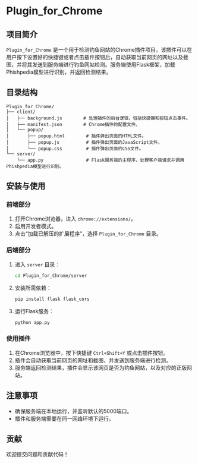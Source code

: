 # Plugin_for_Chrome

## 项目简介

`Plugin_for_Chrome` 是一个用于检测钓鱼网站的Chrome插件项目。该插件可以在用户按下设置好的快捷键或者点击插件按钮后，自动获取当前网页的网址以及截图，并将其发送到服务端进行钓鱼网站检测。服务端使用Flask框架，加载Phishpedia模型进行识别，并返回检测结果。

## 目录结构

```
Plugin_for_Chrome/
├── client/
│   ├── background.js        # 处理插件的后台逻辑，包括快捷键和按钮点击事件。
│   ├── manifest.json        # Chrome插件的配置文件。
│   └── popup/
│       ├── popup.html        # 插件弹出页面的HTML文件。
│       ├── popup.js          # 插件弹出页面的JavaScript文件。
│       └── popup.css         # 插件弹出页面的CSS文件。
└── server/
    └── app.py                # Flask服务端的主程序，处理客户端请求并调用Phishpedia模型进行识别。

```

## 安装与使用

### 前端部分

1. 打开Chrome浏览器，进入 `chrome://extensions/`。
2. 启用开发者模式。
3. 点击“加载已解压的扩展程序”，选择 `Plugin_for_Chrome` 目录。

### 后端部分

1. 进入 `server` 目录：
    ```sh
    cd Plugin_for_Chrome/server
    ```
2. 安装所需依赖：
    ```sh
    pip install flask flask_cors
    ```
3. 运行Flask服务：
    ```sh
    python app.py
    ```

### 使用插件

1. 在Chrome浏览器中，按下快捷键 `Ctrl+Shift+Y` 或点击插件按钮。
2. 插件会自动获取当前网页的网址和截图，并发送到服务端进行检测。
3. 服务端返回检测结果，插件会显示该网页是否为钓鱼网站，以及对应的正版网站。


## 注意事项

- 确保服务端在本地运行，并监听默认的5000端口。
- 插件和服务端需要在同一网络环境下运行。

## 贡献

欢迎提交问题和贡献代码！
